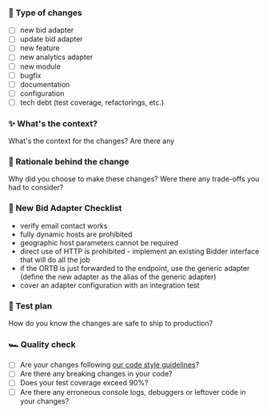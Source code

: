 ### 🔧 Type of changes
- [ ] new bid adapter
- [ ] update bid adapter
- [ ] new feature
- [ ] new analytics adapter
- [ ] new module
- [ ] bugfix
- [ ] documentation
- [ ] configuration
- [ ] tech debt (test coverage, refactorings, etc.)

### ✨ What's the context?

What's the context for the changes? Are there any


### 🧠 Rationale behind the change

Why did you choose to make these changes? Were there any trade-offs you had to consider?


### 🔎 New Bid Adapter Checklist
- verify email contact works
- fully dynamic hosts are prohibited
- geographic host parameters cannot be required
- direct use of HTTP is prohibited - implement an existing Bidder interface that will do all the job
- if the ORTB is just forwarded to the endpoint, use the generic adapter (define the new adapter as the alias of the generic adapter)
- cover an adapter configuration with an integration test



### 🧪 Test plan

How do you know the changes are safe to ship to production?


### 🏎 Quality check

- [ ] Are your changes following [our code style guidelines](https://github.com/prebid/prebid-server-java/blob/master/docs/developers/code-style.md)?
- [ ] Are there any breaking changes in your code?
- [ ] Does your test coverage exceed 90%?
- [ ] Are there any erroneous console logs, debuggers or leftover code in your changes?
